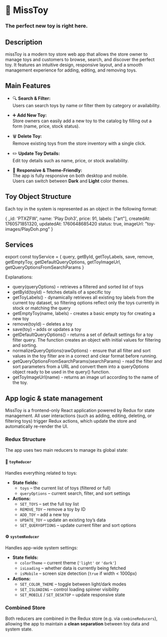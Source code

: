 # 🧸 MissToy
### The perfect new toy is right here.

## Description
missToy is a modern toy store web app that allows the store owner to manage toys and customers to browse, search, and discover the perfect toy.
It features an intuitive design, responsive layout, and a smooth management experience for adding, editing, and removing toys.

## Main Features

- 🔍 **Search & Filter:**  
Users can search toys by name or filter them by category or availability.

- ➕ **Add New Toy:**  
Store owners can easily add a new toy to the catalog by filling out a form (name, price, stock status).

- 🗑️ **Delete Toy:**  
Remove existing toys from the store inventory with a single click.

- ✏️ **Update Toy Details:**  
Edit toy details such as name, price, or stock availability.

- 🎨 **Responsive & Theme-Friendly:**  
The app is fully responsive on both desktop and mobile.  
Users can switch between **Dark** and **Light** color themes.

## Toy Object Structure
Each toy in the system is represented as an object in the following format:

{
  _id: 'PTXZFW',
  name: 'Play Doh3',
  price: 91,
  labels: ["art"],
  createdAt: 1760571851320,
  updatedAt: 1760648685420
  status: true,
  imageUrl: "toy-images/PlayDoh.png"
}

## Services
export const toyService = {
    query,
    getById,
    getToyLabels,
    save,
    remove,
    getEmptyToy,
    getDefaultQueryOptions,
    getToyImageUrl,
    getQueryOptionsFromSearchParams
}

Explanations: 
- query(queryOptions) – retrieves a filtered and sorted list of toys
- getById(toyId) – fetches details of a specific toy
- getToyLabels() - dynamically retrieves all existing toy labels from the current toy dataset, so filtering options reflect only the toys currently in stock or matching the query
- getEmptyToy(name, labels) - creates a basic empty toy for creating a new toy
- remove(toyId) – deletes a toy
- save(toy) – adds or updates a toy
- getDefaultQueryOptions() - returns a set of default settings for a toy filter query. The function creates an object with initial values ​​for filtering and sorting.
- normalizeQueryOptions(rawOptions) - ensure that all filter and sort values ​​in the toy filter are in a correct and clear format before running.
- getQueryOptionsFromSearchParams(searchParams) - read the filter and sort parameters from a URL and convert them into a queryOptions object ready to be used in the query() function.
- getToyImageUrl(name) - returns an image url according to the name of the toy.

## App logic & state management
MissToy is a frontend-only React application powered by Redux for state management.
All user interactions (such as adding, editing, deleting, or filtering toys) trigger Redux actions, which update the store and automatically re-render the UI.

### Redux Structure
The app uses two main reducers to manage its global state:

#### 🧩 `toyReducer`
Handles everything related to toys:
- **State fields:**  
  - `toys` – the current list of toys (filtered or full)  
  - `queryOptions` – current search, filter, and sort settings  
- **Actions:**  
  - `SET_TOYS` – set the full toy list  
  - `REMOVE_TOY` – remove a toy by ID  
  - `ADD_TOY` – add a new toy  
  - `UPDATE_TOY` – update an existing toy’s data  
  - `SET_QUERYOPTIONS` – update current filter and sort options  

#### ⚙️ `systemReducer`
Handles app-wide system settings:
- **State fields:**  
  - `colorTheme` – current theme (`'light'` or `'dark'`)  
  - `isLoading` – whether data is currently being fetched  
  - `isMobile` – screen size detection (`true` if width < 1000px)  
- **Actions:**  
  - `SET_COLOR_THEME` – toggle between light/dark modes  
  - `SET_ISLOADING` – control loading spinner visibility  
  - `SET_MOBILE` / `SET_DESKTOP` – update responsive state  

### Combined Store
Both reducers are combined in the Redux store (e.g. via `combineReducers`),  
allowing the app to maintain a **clean separation** between toy data and system state.








